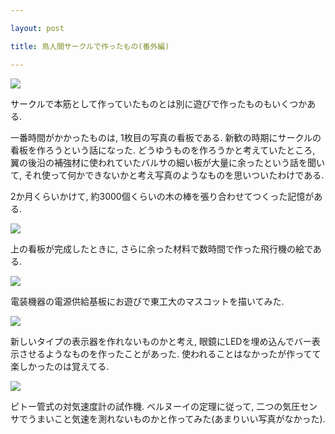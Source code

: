 ```yaml
---

layout: post

title: 鳥人間サークルで作ったもの(番外編)

---
```


<img src="https://gakuseishitsu.github.io/images/meister_other1.jpg">

サークルで本筋として作っていたものとは別に遊びで作ったものもいくつかある.  

一番時間がかかったものは, 1枚目の写真の看板である. 新歓の時期にサークルの看板を作ろうという話になった. どうゆうものを作ろうかと考えていたところ, 翼の後沿の補強材に使われていたバルサの細い板が大量に余ったという話を聞いて, それ使って何かできないかと考え写真のようなものを思いついたわけである.  

2か月くらいかけて, 約3000個くらいの木の棒を張り合わせてつくった記憶がある.  

<img src="https://gakuseishitsu.github.io/images/meister_other2.jpg">

上の看板が完成したときに, さらに余った材料で数時間で作った飛行機の絵である.  

<img src="https://gakuseishitsu.github.io/images/meister_other3.jpg">

電装機器の電源供給基板にお遊びで東工大のマスコットを描いてみた.  

<img src="https://gakuseishitsu.github.io/images/meister_other4.jpg">

新しいタイプの表示器を作れないものかと考え, 眼鏡にLEDを埋め込んでバー表示させるようなものを作ったことがあった. 使われることはなかったが作ってて楽しかったのは覚えてる.  

<img src="https://gakuseishitsu.github.io/images/meister_other5.jpg">

ピトー管式の対気速度計の試作機. ベルヌーイの定理に従って, 二つの気圧センサでうまいこと気速を測れないものかと作ってみた(あまりいい写真がなかった).  
